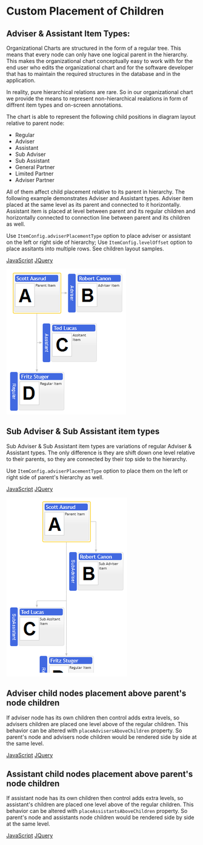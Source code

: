 # Custom Placement of Children
## Adviser & Assistant Item Types:

Organizational Charts are structured in the form of a regular tree. This means that every node can only have one logical parent in the hierarchy. This makes the organizational chart conceptually easy to work with for the end user who edits the organizational chart and for the software developer that has to maintain the required structures in the database and in the application.

In reality, pure hierarchical relations are rare. So in our organizational chart we provide the means to represent non-hierarchical realations in form of diffrent item types and on-screen annotations.

The chart is able to represent the following child positions in diagram layout relative to parent node:

* Regular
* Adviser
* Assistant
* Sub Adviser
* Sub Assistant
* General Partner
* Limited Partner
* Adviser Partner

All of them affect child placement relative to its parent in hierarchy. The following example demonstrates  Adviser and Assistant types. Adviser item placed at the same level as its parent and connected to it horizontally. Assistant item is placed at level between parent and its regular children and horizontally connected to connection line between parent and its children as well.

Use `ItemConfig.adviserPlacementType` option to place adviser or assistant on the left or right side of hierarchy;
Use `ItemConfig.levelOffset` option to place assitants into multiple rows. See children layout samples.

[JavaScript](javascript.controls/CaseAdviserAndAssistantItemTypes.html)
[JQuery](jquery.widgets/CaseAdviserAndAssistantItemTypes.html)

![Screenshot](images/screenshots/CaseAdviserAndAssistantItemTypes.png)

## Sub Adviser & Sub Assistant item types

Sub Adviser & Sub Assistant item types are variations of regular Adviser & Assistant types. The only difference is they are shift down one level relative to their parents, so they are connected by their top side to the hierarchy.

Use `ItemConfig.adviserPlacementType` option to place them on the left or right side of parent's hierarchy as well.

[JavaScript](javascript.controls/CaseSubAdviserAndSubAssistantItemTypes.html)
[JQuery](jquery.widgets/CaseSubAdviserAndSubAssistantItemTypes.html)

![Screenshot](images/screenshots/CaseSubAdviserAndSubAssistantItemTypes.png)

## Adviser child nodes placement above parent's node children

If adviser node has its own children then control adds extra levels, so advisers children are placed one level above of the regular children. This behavior can be altered with `placeAdvisersAboveChildren` property. So parent's node and advisers node children would be rendered side by side at the same level.

[JavaScript](javascript.controls/CasePlaceAdvisersAboveChildren.html)
[JQuery](jquery.widgets/CasePlaceAdvisersAboveChildren.html)

## Assistant child nodes placement above parent's node children

If assistant node has its own children then control adds extra levels, so assistant's children are placed one level above of the regular children. This behavior can be altered with `placeAssistantsAboveChildren` property. So parent's node and assistants node children would be rendered side by side at the same level.

[JavaScript](javascript.controls/CasePlaceAssistantsAboveChildren.html)
[JQuery](jquery.widgets/CasePlaceAssistantsAboveChildren.html)
